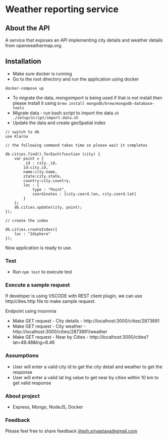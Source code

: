 # Weather reporting service

## About the API
A service that exposes an API implementing city details and weather details from openweathermap.org.

## Installation
- Make sure docker is running
- Go to the root directory and run the application using docker
```
docker-compose up
```
- To migrate the data, mongoimport is being used if that is not install then please install it using ``` brew install mongodb/brew/mongodb-database-tools ```
- Migrate data - run bash script to import the data ```sh ./setup/script/import.data.sh```
- Update the data and create geoSpatial index

```
// switch to db
use Klarna

// the following command takes time so please wait it completes

db.cities.find().forEach(function (city) {
    var point = {
        _id : city._id,
        id:city.id,
        name:city.name,
        state:city.state,
        country:city.country,
        loc : {
            type : "Point",
            coordinates : [city.coord.lon, city.coord.lat]
        }
    };
    db.cities.update(city, point);
});

// create the index

db.cities.createIndex({
    loc : "2dsphere"
});
```
Now application is ready to use.

### Test
- Run ``` npm test ``` to execute test

### Execute a sample request
If developer is using VSCODE with REST client plugin, we can use http/cities.http file to make sample request.

Endpoint using insomnia 

- Make GET request - City details - http://localhost:3000/cities/2873891
- Make GET request - City weather - http://localhost:3000/cities/2873891/weather
- Make GET request - Near by Cities - http://localhost:3000/cities?lat=49.48&lng=8.46
### Assumptions
- User will enter a valid city id to get the city detail and weather to get the response
- User will enter a valid lat lng value to get near by cities within 10 km to get valid response

### About project
- Express, Mongo, NodeJS, Docker

### Feedback
Please feel free to share feedback jitesh.srivastava@gmail.com
